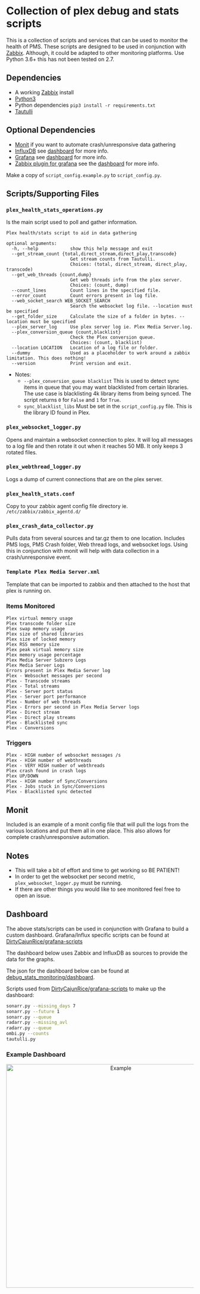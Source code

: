 # Collection of plex debug and stats scripts
This is a collection of scripts and services that can be used to monitor the health of PMS. These scripts are designed to be used in conjunction with [Zabbix](https://www.zabbix.com/). Although, it could be adapted to other monitoring platforms. Use Python 3.6+ this has not been tested on 2.7.

## Dependencies
- A working [Zabbix](https://www.zabbix.com/) install
- [Python3](https://www.python.org/downloads/)
- Python dependencies `pip3 install -r requirements.txt`
- [Tautulli](https://github.com/Tautulli/Tautulli)

## Optional Dependencies
- [Monit](https://mmonit.com/monit/) if you want to automate crash/unresponsive data gathering
- [InfluxDB](https://docs.influxdata.com/influxdb/v1.5/introduction/installation/) see [dashboard](#dashboard) for more info.
- [Grafana](http://docs.grafana.org/installation/) see [dashboard](#dashboard) for more info.
- [Zabbix plugin for grafana](https://grafana.com/plugins/alexanderzobnin-zabbix-app) see the [dashboard](#dashboard) for more info.

Make a copy of `script_config.example.py` to `script_config.py`.

## Scripts/Supporting Files
### `plex_health_stats_operations.py`
Is the main script used to poll and gather information.

```
Plex health/stats script to aid in data gathering

optional arguments:
  -h, --help            show this help message and exit
  --get_stream_count {total,direct_stream,direct_play,transcode}
                        Get stream counts from Tautulli.
                        Choices: (total, direct_stream, direct_play, transcode)
  --get_web_threads {count,dump}
                        Get web threads info from the plex server.
                        Choices: (count, dump)
  --count_lines         Count lines in the specified file.
  --error_count         Count errors present in log file.
  --web_socket_search WEB_SOCKET_SEARCH
                        Search the websocket log file. --location must be specified
  --get_folder_size     Calculate the size of a folder in bytes. --location must be specified
  --plex_server_log     Use plex server log ie. Plex Media Server.log.
  --plex_conversion_queue {count,blacklist}
                        Check the Plex conversion queue.
                        Choices: (count, blacklist)
  --location LOCATION   Location of a log file or folder.
  --dummy               Used as a placeholder to work around a zabbix limitation. This does nothing!
  --version             Print version and exit.
```
- Notes:
  - `--plex_conversion_queue blacklist` This is used to detect sync items in queue that you may want blacklisted from certain libraries. The use case is blacklisting 4k library items from being synced. The script returns `0` for `False` and `1` for `True`.
  - `sync_blacklist_libs` Must be set in the `script_config.py` file. This is the library ID found in Plex.

### `plex_websocket_logger.py`
Opens and maintain a websocket connection to plex. It will log all messages to a log file and then rotate it out when it reaches 50 MB. It only keeps 3 rotated files.

### `plex_webthread_logger.py`
Logs a dump of current connections that are on the plex server.

### `plex_health_stats.conf`
Copy to your zabbix agent config file directory ie. `/etc/zabbix/zabbix_agentd.d/`

### `plex_crash_data_collector.py`
Pulls data from several sources and tar.gz them to one location. Includes PMS logs, PMS Crash folder, Web thread logs, and websocket logs. Using this in conjunction with monit will help with data collection in a crash/unresponsive event.

### `Template Plex Media Server.xml`
Template that can be imported to zabbix and then attached to the host that plex is running on.

### Items Monitored
```
Plex virtual memory usage
Plex transcode folder size
Plex swap memory usage
Plex size of shared libraries
Plex size of locked memory
Plex RSS memory size
Plex peak virtual memory size
Plex memory usage percentage
Plex Media Server Subzero Logs
Plex Media Server Logs
Errors present in Plex Media Server log
Plex - Websocket messages per second
Plex - Transcode streams
Plex - Total streams
Plex - Server port status
Plex - Server port performance
Plex - Number of web threads
Plex - Errors per second in Plex Media Server logs
Plex - Direct stream
Plex - Direct play streams
Plex - Blacklisted sync
Plex - Conversions
```

### Triggers
```
Plex - HIGH number of websocket messages /s
Plex - HIGH number of webthreads
Plex - VERY HIGH number of webthreads
Plex crash found in crash logs
Plex UP/DOWN
Plex - HIGH number of Sync/Conversions
Plex - Jobs stuck in Sync/Conversions
Plex - Blacklisted sync detected
```

## Monit
Included is an example of a monit config file that will pull the logs from the various locations and put them all in one place. This also allows for complete crash/unresponsive automation.

## Notes
- This will take a bit of effort and time to get working so BE PATIENT!
- In order to get the websocket per second metric, `plex_websocket_logger.py` must be running.
- If there are other things you would like to see monitored feel free to open an issue.

## Dashboard
The above stats/scripts can be used in conjunction with Grafana to build a custom dashboard. Grafana/Influx specific scripts can be found at [DirtyCajunRice/grafana-scripts](https://github.com/DirtyCajunRice/grafana-scripts)

The dashboard below uses Zabbix and InfluxDB as sources to provide the data for the graphs.

The json for the dashboard below can be found at [debug_stats_monitoring/dashboard](https://github.com/samwiseg00/plex/tree/master/debug_stats_monitoring/dashboard).

Scripts used from [DirtyCajunRice/grafana-scripts](https://github.com/DirtyCajunRice/grafana-scripts) to make up the dashboard:
```sh
sonarr.py --missing_days 7
sonarr.py --future 1
sonarr.py --queue
radarr.py --missing_avl
radarr.py --queue
ombi.py --counts
tautulli.py
```

### Example Dashboard
<p align="center">
<img width="600" alt="Example" src="https://i.imgur.com/av8e0HP.png">
</p>
